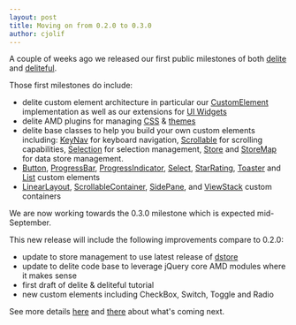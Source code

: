 ```yaml
---
layout: post
title: Moving on from 0.2.0 to 0.3.0
author: cjolif
---
```


A couple of weeks ago we released our first public milestones of both [delite](https://github.com/ibm-js/delite/releases/tag/0.2.0-dev) and [deliteful](https://github.com/ibm-js/deliteful/releases/tag/0.2.0-dev).

Those first milestones do include:

* delite custom element architecture in particular our [CustomElement](http://ibm-js.github.io/delite/docs/master/CustomElement.html) implementation as well as our
 extensions for [UI Widgets](http://ibm-js.github.io/delite/docs/master/Widget.html)
* delite AMD plugins for managing [CSS](http://ibm-js.github.io/delite/docs/master/css.html) & [themes](http://ibm-js.github.io/delite/docs/master/theme.html)
* delite base classes to help you build your own custom elements including: [KeyNav](http://ibm-js.github.io/delite/docs/master/KeyNav.html) for keyboard navigation,
[Scrollable](http://ibm-js.github.io/delite/docs/master/Scrollable.html) for scrolling capabilities, [Selection](http://ibm-js.github.io/delite/docs/master/Selection.html) for selection management, 
[Store](http://ibm-js.github.io/delite/docs/master/Store.html) and [StoreMap](http://ibm-js.github.io/delite/docs/master/StoreMap.html) for data store management. 
* [Button](http://ibm-js.github.io/deliteful/docs/master/Button.html), [ProgressBar](http://ibm-js.github.io/deliteful/docs/master/ProgressBar.html), 
[ProgressIndicator](http://ibm-js.github.io/deliteful/docs/master/ProgressIndicator.html), [Select](http://ibm-js.github.io/deliteful/docs/master/Select.html), 
[StarRating](http://ibm-js.github.io/deliteful/docs/master/StarRating.html), [Toaster](http://ibm-js.github.io/deliteful/docs/master/Toaster.html) and 
[List](http://ibm-js.github.io/deliteful/docs/master/list/List.html) custom elements
* [LinearLayout](http://ibm-js.github.io/deliteful/docs/master/LinearLayout.html), [ScrollableContainer](http://ibm-js.github.io/deliteful/docs/master/ScrollableContainer.html), 
[SidePane](http://ibm-js.github.io/deliteful/docs/master/SidePane.html), and [ViewStack](http://ibm-js.github.io/deliteful/docs/master/ViewStack.html) custom containers

We are now working towards the 0.3.0 milestone which is expected mid-September.

This new release will include the following improvements compare to 0.2.0:

* update to store management to use latest release of [dstore](https://github.com/SitePen/dstore)
* update to delite code base to leverage jQuery core AMD modules where it makes sense
* first draft of delite & deliteful tutorial
* new custom elements including CheckBox, Switch, Toggle and Radio

See more details [here](https://github.com/ibm-js/delite/milestones/0.3.0) and [there](https://github.com/ibm-js/deliteful/milestones/0.3.0) about what's coming next.

